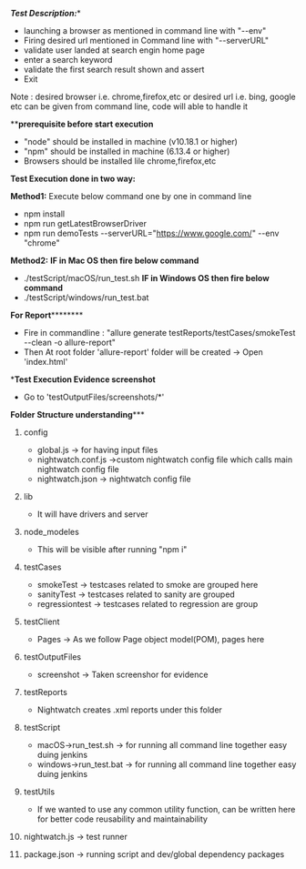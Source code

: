 *******Test Description:********
- launching a browser as mentioned in command line with "--env"
- Firing desired url mentioned in Command line with "--serverURL"
- validate user landed at search engin home page
- enter a search keyword
- validate the first search result shown and assert
- Exit

Note : desired browser i.e. chrome,firefox,etc or desired url i.e. bing, google etc can be given from command line, code will able to handle it

******prerequisite before start execution****
- "node" should be installed in machine (v10.18.1 or higher)
- "npm" should be installed in machine (6.13.4 or higher)
- Browsers should be installed lile chrome,firefox,etc

****Test Execution done in two way:****

**Method1:** Execute below command one by one in command line
- npm install
- npm run getLatestBrowserDriver
- npm run demoTests --serverURL="https://www.google.com/" --env "chrome"

**Method2:**
****IF in Mac OS then fire below command****
- ./testScript/macOS/run_test.sh
****IF in Windows OS then fire below command****
- ./testScript/windows/run_test.bat

**********For Report******************
- Fire in commandline : "allure generate testReports/testCases/smokeTest --clean -o allure-report"
- Then At root folder 'allure-report' folder will be created -> Open 'index.html'

*******Test Execution Evidence screenshot******
- Go to 'testOutputFiles/screenshots/*'






******Folder Structure understanding*********
1. config
    - global.js -> for having input files
    - nightwatch.conf.js ->custom nightwatch config file which calls main nightwatch config file
    - nightwatch.json -> nightwatch config file

2. lib
    - It will have drivers and server

3. node_modeles
    - This will be visible after running "npm i"

4. testCases
    - smokeTest -> testcases related to smoke are grouped here
    - sanityTest -> testcases related to sanity are grouped
    - regressiontest -> testcases related to regression are group

5. testClient
    - Pages -> As we follow Page object model(POM), pages here

6. testOutputFiles
    - screenshot -> Taken screenshor for evidence

7. testReports
    - Nightwatch creates .xml reports under this folder

8. testScript
    - macOS->run_test.sh -> for running all command line together easy duing jenkins
    - windows->run_test.bat -> for running all command line together easy duing jenkins

9. testUtils
    - If we wanted to use any common utility function, can be written here for better code reusability and maintainability

10. nightwatch.js -> test runner
11. package.json -> running script and dev/global dependency      packages

